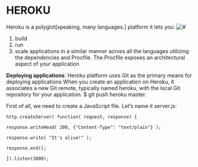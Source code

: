 # HEROKU

Heroku is a polyglot[speaking, many languages.] platform it lets you:
![#](https://mycervello.com/wp-content/uploads/2015/09/Heroku-Child-Page_SP-diagram.png)

1. build
2. run
3. scale applications in a similar manner across all the languages
utilizing the dependencies and Procfile. The Procfile exposes an architectural aspect of your application

**Deploying applications**:
Heroku platform uses Git as the primary means for deploying applications
When you create an application on Heroku, it associates a new Git remote, typically named heroku, with the local Git repository for your application. $ git push heroku master.

First of all, we need to create a JavaScript file. Let’s name it server.js:

`http.createServer( function( request, response) {`

`response.writeHead( 200, {"Content-Type": "text/plain"} );`

`response.write( "It's alive!" );`

`response.end();`

`}).listen(3000);` 